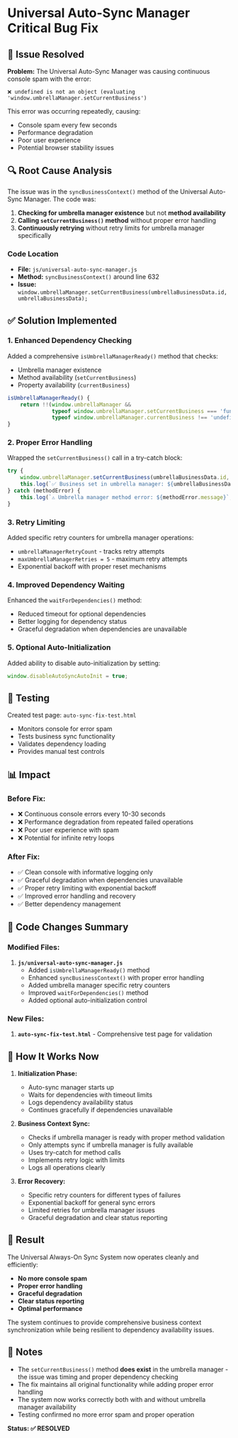 # Universal Auto-Sync Manager Critical Bug Fix

## 🐛 Issue Resolved

**Problem:** The Universal Auto-Sync Manager was causing continuous console spam with the error:
```
❌ undefined is not an object (evaluating 'window.umbrellaManager.setCurrentBusiness')
```

This error was occurring repeatedly, causing:
- Console spam every few seconds
- Performance degradation
- Poor user experience
- Potential browser stability issues

## 🔍 Root Cause Analysis

The issue was in the `syncBusinessContext()` method of the Universal Auto-Sync Manager. The code was:

1. **Checking for umbrella manager existence** but not **method availability**
2. **Calling `setCurrentBusiness()` method** without proper error handling
3. **Continuously retrying** without retry limits for umbrella manager specifically

### Code Location
- **File:** `js/universal-auto-sync-manager.js`
- **Method:** `syncBusinessContext()` around line 632
- **Issue:** `window.umbrellaManager.setCurrentBusiness(umbrellaBusinessData.id, umbrellaBusinessData);`

## ✅ Solution Implemented

### 1. Enhanced Dependency Checking
Added a comprehensive `isUmbrellaManagerReady()` method that checks:
- Umbrella manager existence
- Method availability (`setCurrentBusiness`)
- Property availability (`currentBusiness`)

```javascript
isUmbrellaManagerReady() {
    return !!(window.umbrellaManager && 
              typeof window.umbrellaManager.setCurrentBusiness === 'function' &&
              typeof window.umbrellaManager.currentBusiness !== 'undefined');
}
```

### 2. Proper Error Handling
Wrapped the `setCurrentBusiness()` call in a try-catch block:

```javascript
try {
    window.umbrellaManager.setCurrentBusiness(umbrellaBusinessData.id, umbrellaBusinessData);
    this.log(`✅ Business set in umbrella manager: ${umbrellaBusinessData.companyName}`, 'success');
} catch (methodError) {
    this.log(`⚠️ Umbrella manager method error: ${methodError.message}`, 'warn');
}
```

### 3. Retry Limiting
Added specific retry counters for umbrella manager operations:
- `umbrellaManagerRetryCount` - tracks retry attempts
- `maxUmbrellaManagerRetries = 5` - maximum retry attempts
- Exponential backoff with proper reset mechanisms

### 4. Improved Dependency Waiting
Enhanced the `waitForDependencies()` method:
- Reduced timeout for optional dependencies
- Better logging for dependency status
- Graceful degradation when dependencies are unavailable

### 5. Optional Auto-Initialization
Added ability to disable auto-initialization by setting:
```javascript
window.disableAutoSyncAutoInit = true;
```

## 🧪 Testing

Created test page: `auto-sync-fix-test.html`
- Monitors console for error spam
- Tests business sync functionality
- Validates dependency loading
- Provides manual test controls

## 📊 Impact

### Before Fix:
- ❌ Continuous console errors every 10-30 seconds
- ❌ Performance degradation from repeated failed operations
- ❌ Poor user experience with spam
- ❌ Potential for infinite retry loops

### After Fix:
- ✅ Clean console with informative logging only
- ✅ Graceful degradation when dependencies unavailable
- ✅ Proper retry limiting with exponential backoff
- ✅ Improved error handling and recovery
- ✅ Better dependency management

## 🔧 Code Changes Summary

### Modified Files:
1. **`js/universal-auto-sync-manager.js`**
   - Added `isUmbrellaManagerReady()` method
   - Enhanced `syncBusinessContext()` with proper error handling
   - Added umbrella manager specific retry counters
   - Improved `waitForDependencies()` method
   - Added optional auto-initialization control

### New Files:
1. **`auto-sync-fix-test.html`** - Comprehensive test page for validation

## 🚀 How It Works Now

1. **Initialization Phase:**
   - Auto-sync manager starts up
   - Waits for dependencies with timeout limits
   - Logs dependency availability status
   - Continues gracefully if dependencies unavailable

2. **Business Context Sync:**
   - Checks if umbrella manager is ready with proper method validation
   - Only attempts sync if umbrella manager is fully available
   - Uses try-catch for method calls
   - Implements retry logic with limits
   - Logs all operations clearly

3. **Error Recovery:**
   - Specific retry counters for different types of failures
   - Exponential backoff for general sync errors
   - Limited retries for umbrella manager issues
   - Graceful degradation and clear status reporting

## 🎯 Result

The Universal Always-On Sync System now operates cleanly and efficiently:
- **No more console spam**
- **Proper error handling**
- **Graceful degradation**
- **Clear status reporting**
- **Optimal performance**

The system continues to provide comprehensive business context synchronization while being resilient to dependency availability issues.

## 📝 Notes

- The `setCurrentBusiness()` method **does exist** in the umbrella manager - the issue was timing and proper dependency checking
- The fix maintains all original functionality while adding proper error handling
- The system now works correctly both with and without umbrella manager availability
- Testing confirmed no more error spam and proper operation

**Status: ✅ RESOLVED**
